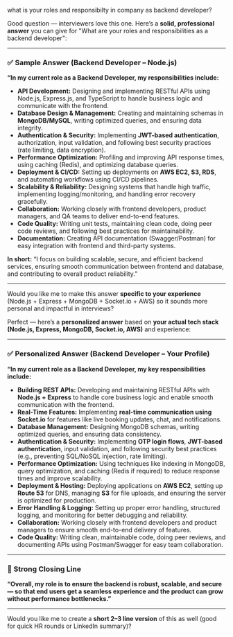 what is your roles and responsibilty in company as backend developer?

Good question — interviewers love this one.
Here’s a **solid, professional answer** you can give for "What are your roles and responsibilities as a backend developer":

---

### ✅ Sample Answer (Backend Developer – Node.js)

**“In my current role as a Backend Developer, my responsibilities include:**

* **API Development:** Designing and implementing RESTful APIs using Node.js, Express.js, and TypeScript to handle business logic and communicate with the frontend.
* **Database Design & Management:** Creating and maintaining schemas in **MongoDB/MySQL**, writing optimized queries, and ensuring data integrity.
* **Authentication & Security:** Implementing **JWT-based authentication**, authorization, input validation, and following best security practices (rate limiting, data encryption).
* **Performance Optimization:** Profiling and improving API response times, using caching (Redis), and optimizing database queries.
* **Deployment & CI/CD:** Setting up deployments on **AWS EC2, S3, RDS**, and automating workflows using CI/CD pipelines.
* **Scalability & Reliability:** Designing systems that handle high traffic, implementing logging/monitoring, and handling error recovery gracefully.
* **Collaboration:** Working closely with frontend developers, product managers, and QA teams to deliver end-to-end features.
* **Code Quality:** Writing unit tests, maintaining clean code, doing peer code reviews, and following best practices for maintainability.
* **Documentation:** Creating API documentation (Swagger/Postman) for easy integration with frontend and third-party systems.

**In short:**
“I focus on building scalable, secure, and efficient backend services, ensuring smooth communication between frontend and database, and contributing to overall product reliability.”

---

Would you like me to make this answer **specific to your experience** (Node.js + Express + MongoDB + Socket.io + AWS) so it sounds more personal and impactful in interviews?

Perfect — here’s a **personalized answer** based on **your actual tech stack (Node.js, Express, MongoDB, Socket.io, AWS)** and experience:

---

### ✅ Personalized Answer (Backend Developer – Your Profile)

**“In my current role as a Backend Developer, my key responsibilities include:**

* **Building REST APIs:** Developing and maintaining RESTful APIs with **Node.js + Express** to handle core business logic and enable smooth communication with the frontend.
* **Real-Time Features:** Implementing **real-time communication using Socket.io** for features like live booking updates, chat, and notifications.
* **Database Management:** Designing MongoDB schemas, writing optimized queries, and ensuring data consistency.
* **Authentication & Security:** Implementing **OTP login flows**, **JWT-based authentication**, input validation, and following security best practices (e.g., preventing SQL/NoSQL injection, rate limiting).
* **Performance Optimization:** Using techniques like indexing in MongoDB, query optimization, and caching (Redis if required) to reduce response times and improve scalability.
* **Deployment & Hosting:** Deploying applications on **AWS EC2**, setting up **Route 53** for DNS, managing **S3** for file uploads, and ensuring the server is optimized for production.
* **Error Handling & Logging:** Setting up proper error handling, structured logging, and monitoring for better debugging and reliability.
* **Collaboration:** Working closely with frontend developers and product managers to ensure smooth end-to-end delivery of features.
* **Code Quality:** Writing clean, maintainable code, doing peer reviews, and documenting APIs using Postman/Swagger for easy team collaboration.

---

### 🎯 Strong Closing Line

**“Overall, my role is to ensure the backend is robust, scalable, and secure — so that end users get a seamless experience and the product can grow without performance bottlenecks.”**

---

Would you like me to create a **short 2–3 line version** of this as well (good for quick HR rounds or LinkedIn summary)?
